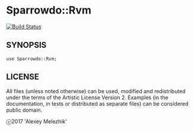 # Sparrowdo::Rvm

[![Build Status](https://travis-ci.org/melezhik/perl6-sparrowdo-rvm.svg?branch=master)](https://travis-ci.org/melezhik/perl6-sparrowdo-rvm)

## SYNOPSIS

```
use Sparrowdo::Rvm;
```

## LICENSE

All files (unless noted otherwise) can be used, modified and redistributed
under the terms of the Artistic License Version 2. Examples (in the
documentation, in tests or distributed as separate files) can be considered
public domain.

ⓒ2017 'Alexey Melezhik'
